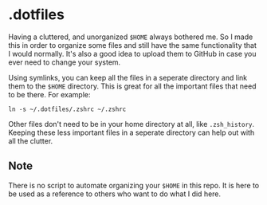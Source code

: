 # .dotfiles

Having a cluttered, and unorganized `$HOME` always bothered me. So I made this in order to organize some files and still have the same functionality that I would normally. It's also a good idea to upload them to GitHub in case you ever need to change your system.

Using symlinks, you can keep all the files in a seperate directory and link them to the `$HOME` directory. This is great for all the important files that need to be there. For example:

`ln -s ~/.dotfiles/.zshrc ~/.zshrc`

Other files don't need to be in your home directory at all, like `.zsh_history`. Keeping these less important files in a seperate directory can help out with all the clutter.

## Note

There is no script to automate organizing your `$HOME` in this repo. It is here to be used as a reference to others who want to do what I did here.
